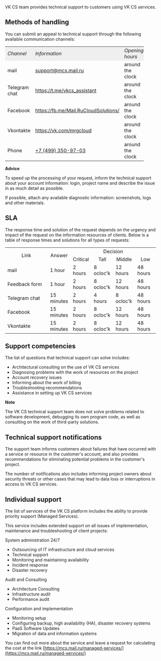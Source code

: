 VK CS team provides technical support to customers using VK CS services.

Methods of handling
-------------------

You can submit an appeal to technical support through the following available communication channels:

<table style="width: 91%; margin-right: calc(9%);"><tbody><tr><td style="width: 34.1772%; background-color: rgb(239, 239, 239);"><em>Channel</em></td><td style="width: 41.3624%; background-color: rgb(239, 239, 239);"><em>Information</em></td><td style="width: 25.2589%; background-color: rgb(239, 239, 239);"><em>Opening</em> <em>hours</em></td></tr><tr><td style="width: 34.1772%;">mail</td><td style="width: 41.3624%;"><a href="mailto:support@mcs.mail.ru">support@mcs.mail.ru</a></td><td style="width: 25.2589%;">around the clock</td></tr><tr><td style="width: 34.1772%;">Telegram chat</td><td style="width: 41.3624%;"><a href="https://t.me/vkcs_assistant" title="">https://t.me/vkcs_assistant</a></td><td style="width: 25.2589%;">around the clock</td></tr><tr><td style="width: 34.1772%;">Facebook</td><td style="width: 41.3624%;"><a href="https://fb.me/Mail.RuCloudSolutions/">https://fb.me/Mail.RuCloudSolutions/</a></td><td style="width: 25.2589%;">around the clock</td></tr><tr><td style="width: 34.1772%;">Vkontakte</td><td style="width: 41.3624%;"><a href="https://vk.com/mrgcloud">https://vk.com/mrgcloud</a></td><td style="width: 25.2589%;">around the clock</td></tr><tr><td style="width: 34.1772%;">Phone</td><td style="width: 41.3624%;"><a href="tel://+7(499)350-97-03" title="">+7 (499) 350-97-03</a></td><td style="width: 25.2589%;">around the clock</td></tr></tbody></table>

**Advice**

To speed up the processing of your request, inform the technical support about your account information: login, project name and describe the issue in as much detail as possible.

If possible, attach any available diagnostic information: screenshots, logs and other materials.

SLA
---

The response time and solution of the request depends on the urgency and impact of the request on the information resources of clients. Below is a table of response times and solutions for all types of requests:

<table border="0" cellpadding="0" cellspacing="0" style="margin-right: calc(1%); width: 99%;" width="517"><tbody><tr><td class="xl64" height="38" rowspan="2" style="width: 30.3797%; text-align: center;" width="22.05029013539652%">Link</td><td class="xl64" rowspan="2" style="width: 13.5444%; text-align: center;" width="22.05029013539652%">Answer</td><td class="xl66" colspan="4" style="text-align: center;" width="55.89941972920696%">Decision</td></tr><tr><td class="xl63" height="19" style="text-align: center;">Critical</td><td class="xl63" style="text-align: center;">Tall</td><td class="xl63" style="text-align: center;">Middle</td><td class="xl63" style="text-align: center;">Low</td></tr><tr><td class="xl63" height="19" style="width: 30.3797%;">mail</td><td class="xl63" style="width: 13.5444%;">1 hour</td><td class="xl63">2 hours</td><td class="xl63">8 ocloc'k</td><td class="xl63">12 hours</td><td class="xl63">48 hours</td></tr><tr><td class="xl63" height="19" style="width: 30.3797%;">Feedback form</td><td class="xl63" style="width: 13.5444%;">1 hour</td><td class="xl63">2 hours</td><td class="xl63">8 ocloc'k</td><td class="xl63">12 hours</td><td class="xl63">48 hours</td></tr><tr><td class="xl63" height="19" style="width: 30.3797%;">Telegram chat</td><td class="xl63" style="width: 13.5444%;">15 minutes</td><td class="xl63">2 hours</td><td class="xl63">4 hours</td><td class="xl63">8 ocloc'k</td><td class="xl63">48 hours</td></tr><tr><td class="xl63" height="19" style="width: 30.3797%;">Facebook</td><td class="xl63" style="width: 13.5444%;">15 minutes</td><td class="xl63">2 hours</td><td class="xl63">8 ocloc'k</td><td class="xl63">12 hours</td><td class="xl63">48 hours</td></tr><tr><td style="width: 30.3797%;">Vkontakte</td><td style="width: 13.5444%;">15 minutes</td><td>2 hours</td><td>8 ocloc'k</td><td>12 hours</td><td>48 hours</td></tr></tbody></table>

Support competencies
--------------------

The list of questions that technical support can solve includes:

*   Architectural consulting on the use of VK CS services
*   Diagnosing problems with the work of resources on the project
*   Account recovery issues
*   Informing about the work of billing
*   Troubleshooting recommendations
*   Assistance in setting up VK CS services

**Note**

The VK CS technical support team does not solve problems related to software development, debugging its own program code, as well as consulting on the work of third-party solutions.

Technical support notifications
-------------------------------

The support team informs customers about failures that have occurred with a service or resource in the customer's account, and also provides recommendations for eliminating potential problems in the customer's project.

The number of notifications also includes informing project owners about security threats or other cases that may lead to data loss or interruptions in access to VK CS services.

Individual support
------------------

The list of services of the VK CS platform includes the ability to provide priority support (Managed Services).

This service includes extended support on all issues of implementation, maintenance and troubleshooting of client projects:

System administration 24/7

*   Outsourcing of IT infrastructure and cloud services
*   Technical support
*   Monitoring and maintaining availability
*   Incident response
*   Disaster recovery

Audit and Consulting

*   Architecture Consulting
*   Infrastructure audit
*   Performance audit

Configuration and implementation

*   Monitoring setup
*   Configuring backup, high availability (HA), disaster recovery systems
*   PaaS Software Updates
*   Migration of data and information systems

You can find out more about the service and leave a request for calculating the cost at the link [https://mcs.mail.ru/managed-services/](https://mcs.mail.ru/managed-services/)